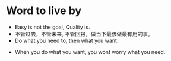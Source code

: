 # Word to live by
- Easy is not the goal, Quality is.
- 不管过去，不管未来,  不管回报，做当下最该做最有用的事。
- Do what you need to, then what you want.
 * When you do what you want, you wont worry what you need. 
